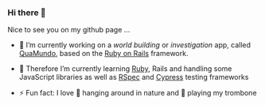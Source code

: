 ### Hi there 👋

<!--
**alite/alite** is a ✨ _special_ ✨ repository because its `README.md` (this file) appears on your GitHub profile.

Here are some ideas to get you started:

- 🔭 I’m currently working on ...
- 🌱 I’m currently learning ...
- 👯 I’m looking to collaborate on ...
- 🤔 I’m looking for help with ...
- 💬 Ask me about ...
- 📫 How to reach me: ...
- 😄 Pronouns: ...
- ⚡ Fun fact: ...
-->

Nice to see you on my github page …

- 🔭 I’m currently working on  a *world building* or *investigation* app, called
  [QuaMundo](https://github.com/QuaMundo/quamundo), based on the [Ruby on
  Rails](https://github.com/rails/rails) framework.

- 🌱 Therefore I’m currently learning [Ruby](https://github.com/ruby/ruby),
  Rails and handling some JavaScript libraries as well as
  [RSpec](https://github.com/rspec/rspec) and
  [Cypress](https://github.com/cypress-io/cypress) testing frameworks

- ⚡ Fun fact: I love :evergreen_tree: hanging around in nature and
  :musical_note: playing my trombone
